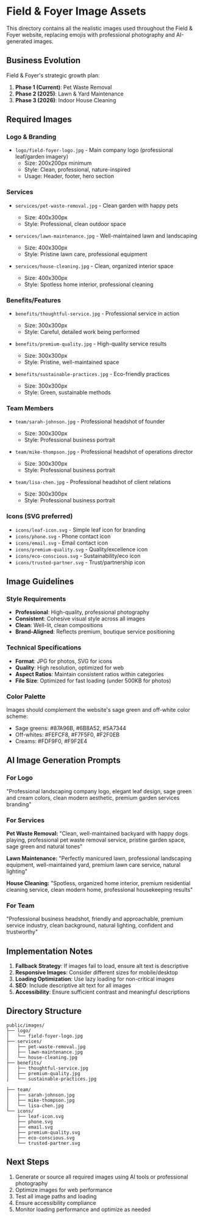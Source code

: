 # Field & Foyer Image Assets

This directory contains all the realistic images used throughout the Field & Foyer website, replacing emojis with professional photography and AI-generated images.

## Business Evolution
Field & Foyer's strategic growth plan:
1. **Phase 1 (Current)**: Pet Waste Removal
2. **Phase 2 (2025)**: Lawn & Yard Maintenance
3. **Phase 3 (2026)**: Indoor House Cleaning

## Required Images

### Logo & Branding
- `logo/field-foyer-logo.jpg` - Main company logo (professional leaf/garden imagery)
  - Size: 200x200px minimum
  - Style: Clean, professional, nature-inspired
  - Usage: Header, footer, hero section

### Services
- `services/pet-waste-removal.jpg` - Clean garden with happy pets
  - Size: 400x300px
  - Style: Professional, clean outdoor space
  
- `services/lawn-maintenance.jpg` - Well-maintained lawn and landscaping
  - Size: 400x300px
  - Style: Pristine lawn care, professional equipment
  

  
- `services/house-cleaning.jpg` - Clean, organized interior space
  - Size: 400x300px
  - Style: Spotless home interior, professional cleaning

### Benefits/Features
- `benefits/thoughtful-service.jpg` - Professional service in action
  - Size: 300x300px
  - Style: Careful, detailed work being performed
  
- `benefits/premium-quality.jpg` - High-quality service results
  - Size: 300x300px
  - Style: Pristine, well-maintained space
  
- `benefits/sustainable-practices.jpg` - Eco-friendly practices
  - Size: 300x300px
  - Style: Green, sustainable methods


### Team Members
- `team/sarah-johnson.jpg` - Professional headshot of founder
  - Size: 300x300px
  - Style: Professional business portrait
  
- `team/mike-thompson.jpg` - Professional headshot of operations director
  - Size: 300x300px
  - Style: Professional business portrait
  
- `team/lisa-chen.jpg` - Professional headshot of client relations
  - Size: 300x300px
  - Style: Professional business portrait

### Icons (SVG preferred)
- `icons/leaf-icon.svg` - Simple leaf icon for branding
- `icons/phone.svg` - Phone contact icon
- `icons/email.svg` - Email contact icon
- `icons/premium-quality.svg` - Quality/excellence icon
- `icons/eco-conscious.svg` - Sustainability/eco icon
- `icons/trusted-partner.svg` - Trust/partnership icon

## Image Guidelines

### Style Requirements
- **Professional**: High-quality, professional photography
- **Consistent**: Cohesive visual style across all images
- **Clean**: Well-lit, clean compositions
- **Brand-Aligned**: Reflects premium, boutique service positioning

### Technical Specifications
- **Format**: JPG for photos, SVG for icons
- **Quality**: High resolution, optimized for web
- **Aspect Ratios**: Maintain consistent ratios within categories
- **File Size**: Optimized for fast loading (under 500KB for photos)

### Color Palette
Images should complement the website's sage green and off-white color scheme:
- Sage greens: #87A96B, #6B8A52, #5A7344
- Off-whites: #FEFCF8, #F7F5F0, #F2F0EB
- Creams: #FDF9F0, #F9F2E4

## AI Image Generation Prompts

### For Logo
"Professional landscaping company logo, elegant leaf design, sage green and cream colors, clean modern aesthetic, premium garden services branding"

### For Services
**Pet Waste Removal:**
"Clean, well-maintained backyard with happy dogs playing, professional pet waste removal service, pristine garden space, sage green and natural tones"

**Lawn Maintenance:**
"Perfectly manicured lawn, professional landscaping equipment, well-maintained yard, premium lawn care service, natural lighting"



**House Cleaning:**
"Spotless, organized home interior, premium residential cleaning service, clean modern home, professional housekeeping results"

### For Team
"Professional business headshot, friendly and approachable, premium service industry, clean background, natural lighting, confident and trustworthy"

## Implementation Notes

1. **Fallback Strategy**: If images fail to load, ensure alt text is descriptive
2. **Responsive Images**: Consider different sizes for mobile/desktop
3. **Loading Optimization**: Use lazy loading for non-critical images
4. **SEO**: Include descriptive alt text for all images
5. **Accessibility**: Ensure sufficient contrast and meaningful descriptions

## Directory Structure
```
public/images/
├── logo/
│   └── field-foyer-logo.jpg
├── services/
│   ├── pet-waste-removal.jpg
│   ├── lawn-maintenance.jpg
│   └── house-cleaning.jpg
├── benefits/
│   ├── thoughtful-service.jpg
│   ├── premium-quality.jpg
│   └── sustainable-practices.jpg

├── team/
│   ├── sarah-johnson.jpg
│   ├── mike-thompson.jpg
│   └── lisa-chen.jpg
└── icons/
    ├── leaf-icon.svg
    ├── phone.svg
    ├── email.svg
    ├── premium-quality.svg
    ├── eco-conscious.svg
    └── trusted-partner.svg
```

## Next Steps

1. Generate or source all required images using AI tools or professional photography
2. Optimize images for web performance
3. Test all image paths and loading
4. Ensure accessibility compliance
5. Monitor loading performance and optimize as needed
